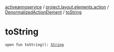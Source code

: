 [activeannoservice](../../index.md) / [project.layout.elements.action](../index.md) / [DenormalizedActionElement](index.md) / [toString](./to-string.md)

# toString

`open fun toString(): `[`String`](https://kotlinlang.org/api/latest/jvm/stdlib/kotlin/-string/index.html)